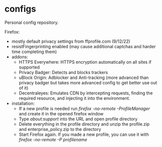 # configs
Personal config repository.

Firefox: 
  - mostly default privacy settings from ffprofile.com (9/12/22)
  - resistFingerprinting enabled (may cause additional captchas and harder time completing them) 
  - addons: 
      - HTTPS Everywhere: HTTPS encryption automatically on all sites if supported
      - Privacy Badger: Detects and blocks trackers
      - uBlock Origin: Adblocker and Anti-tracking (more advanced than privacy badger but takes more advanced config to get better use out of it)
      - Decentraleyes: Emulates CDN by intercepting requests, finding the required resource, and injecting it into the environment.
  - installation: 
      - If a new profile is needed run *firefox -no-remote -ProfileManager* and create it in the opened firefox window
      - Type *about:support* into the URL and open profile directory
      - Delete everything in the profile directory and unzip the profile.zip and enterprise_policy.zip to the directory
      - Start Firefox again. If you made a new profile, you can use it with *firefox -no-remote -P profilename*
